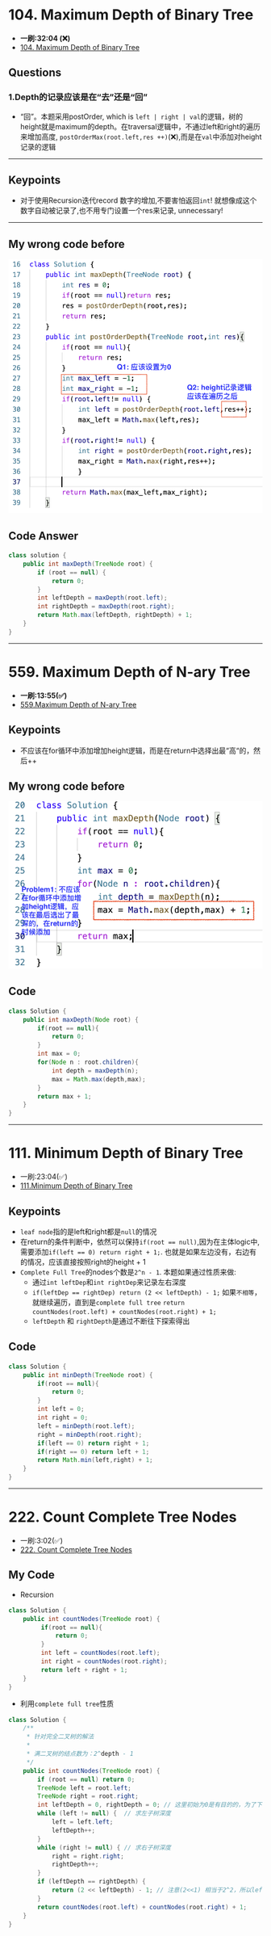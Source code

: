 # 104. Maximum Depth of Binary Tree
* **一刷:32:04 (❌)**
* [104. Maximum Depth of Binary Tree](https://leetcode.com/problems/maximum-depth-of-binary-tree/)
## Questions
### 1.Depth的记录应该是在“去”还是“回”
* “回”。本题采用postOrder, which is `left | right | val`的逻辑，树的height就是maximum的depth。在traversal逻辑中，不通过left和right的遍历来增加高度, `postOrderMax(root.left,res ++)`(❌),而是在`val`中添加对height记录的逻辑
***
## Keypoints
* 对于使用Recursion迭代record 数字的增加,不要害怕返回`int`! 就想像成这个数字自动被记录了,也不用专门设置一个res来记录, unnecessary! 
***
## My wrong code before
![image](https://github.com/TomasZhu0321/LeetCode_Algorithm/blob/main/Chapter6_Tree/img/104_Q1.png)
## Code Answer
```java
class solution {
    public int maxDepth(TreeNode root) {
        if (root == null) {
            return 0;
        }
        int leftDepth = maxDepth(root.left);
        int rightDepth = maxDepth(root.right);
        return Math.max(leftDepth, rightDepth) + 1;
    }
}
```
***
# 559. Maximum Depth of N-ary Tree
* **一刷:13:55(✅)**
* [559.Maximum Depth of N-ary Tree](https://leetcode.com/problems/maximum-depth-of-n-ary-tree/description/)

## Keypoints
* 不应该在for循环中添加增加height逻辑，而是在return中选择出最“高“的，然后++

## My wrong code before
![image](https://github.com/TomasZhu0321/LeetCode_Algorithm/blob/main/Chapter6_Tree/img/559_1.png)

## Code
```java
class Solution {
    public int maxDepth(Node root) {
        if(root == null){
            return 0;
        }
        int max = 0;
        for(Node n : root.children){
            int depth = maxDepth(n);
            max = Math.max(depth,max);
        }
        return max + 1;
    }
}
```
***
# 111. Minimum Depth of Binary Tree
* 一刷:23:04(✅)
* [111.Minimum Depth of Binary Tree](https://leetcode.com/problems/minimum-depth-of-binary-tree/description/)
  
## Keypoints
* `leaf node`指的是left和right都是`null`的情况
* 在return的条件判断中，依然可以保持`if(root == null)`,因为在主体logic中,需要添加`if(left == 0) return right + 1;`. 也就是如果左边没有，右边有的情况，应该直接按照right的height + 1
* `Complete Full Tree`的nodes个数是`2^n - 1`. 本题如果通过性质来做:
  * 通过`int leftDep`和`int rightDep`来记录左右深度
  * `if(leftDep == rightDep) return (2 << leftDepth) - 1;` 如果`不相等`，就继续遍历，直到是`complete full tree` `return countNodes(root.left) + countNodes(root.right) + 1;`
  * `leftDepth` 和 `rightDepth`是通过不断往下探索得出
## Code
```java
class Solution {
    public int minDepth(TreeNode root) {
        if(root == null){
            return 0;
        }
        int left = 0;
        int right = 0;
        left = minDepth(root.left);
        right = minDepth(root.right);
        if(left == 0) return right + 1;
        if(right == 0) return left + 1;
        return Math.min(left,right) + 1;
    }       
}
```
***
# 222. Count Complete Tree Nodes
* 一刷:3:02(✅)
* [222. Count Complete Tree Nodes](https://leetcode.com/problems/count-complete-tree-nodes/description/)

## My Code
* Recursion
```java
class Solution {
    public int countNodes(TreeNode root) {
         if(root == null){
             return 0;
         }
         int left = countNodes(root.left);
         int right = countNodes(root.right);
         return left + right + 1;
    }
}
```
* 利用`complete full tree`性质
```java
class Solution {
    /**
     * 针对完全二叉树的解法
     *
     * 满二叉树的结点数为：2^depth - 1
     */
    public int countNodes(TreeNode root) {
        if (root == null) return 0;
        TreeNode left = root.left;
        TreeNode right = root.right;
        int leftDepth = 0, rightDepth = 0; // 这里初始为0是有目的的，为了下面求指数方便
        while (left != null) {  // 求左子树深度
            left = left.left;
            leftDepth++;
        }
        while (right != null) { // 求右子树深度
            right = right.right;
            rightDepth++;
        }
        if (leftDepth == rightDepth) {
            return (2 << leftDepth) - 1; // 注意(2<<1) 相当于2^2，所以leftDepth初始为0
        }
        return countNodes(root.left) + countNodes(root.right) + 1;
    }
}
```

